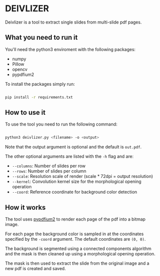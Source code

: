 # DEIVLIZER

Deivlizer is a tool to extract single slides from multi-slide pdf pages.

## What you need to run it

You'll need the python3 enviroment with the following packages:

- numpy
- Pillow
- opencv
- pypdfium2

To install the packages simply run:

```bash

pip install -r requirements.txt

```

## How to use it

To use the tool you need to run the following command:

```bash

python3 deivlizer.py <filename> -o <output>

```

Note that the output argument is optional and the default is ```out.pdf```.

The other optional arguments are listed with the ```-h``` flag and are:

- ```--columns```: Number of slides per row
- ```--rows```: Number of slides per column
- ```--scale```: Resolution scale of render (scale * 72dpi = output resolution)
- ```--kernel```: Convolution kernel size for the morphological opening operation
- ```--coord```: Reference coordinate for background color detection

## How it works

The tool uses [pypdfium2](https://github.com/pypdfium2-team/pypdfium2)
to render each page of the pdf into a bitmap image.

For each page the background color is sampled in at the coordinates specified
by the ```-coord``` argument. The default coordinates are ```(0, 0)```.

The background is segmented using a connected components algorithm
and the mask is then cleaned up using a morphological opening operation.

The mask is then used to extract the slide from the original image and
a new pdf is created and saved.
